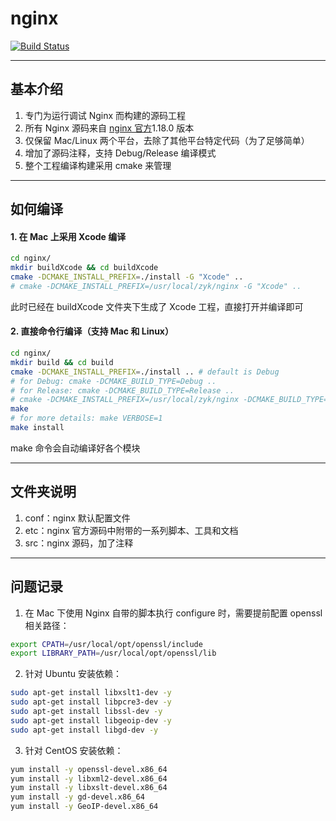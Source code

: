 # nginx

[![Build Status](https://travis-ci.com/zhyingkun/nginx.svg)](https://travis-ci.com/zhyingkun/nginx)

---

## 基本介绍

1. 专门为运行调试 Nginx 而构建的源码工程
2. 所有 Nginx 源码来自 [nginx 官方](https://nginx.org)1.18.0 版本
3. 仅保留 Mac/Linux 两个平台，去除了其他平台特定代码（为了足够简单）
4. 增加了源码注释，支持 Debug/Release 编译模式
5. 整个工程编译构建采用 cmake 来管理

---

## 如何编译

#### 1. 在 Mac 上采用 Xcode 编译

```bash
cd nginx/
mkdir buildXcode && cd buildXcode
cmake -DCMAKE_INSTALL_PREFIX=./install -G "Xcode" ..
# cmake -DCMAKE_INSTALL_PREFIX=/usr/local/zyk/nginx -G "Xcode" ..
```

此时已经在 buildXcode 文件夹下生成了 Xcode 工程，直接打开并编译即可

#### 2. 直接命令行编译（支持 Mac 和 Linux）

```bash
cd nginx/
mkdir build && cd build
cmake -DCMAKE_INSTALL_PREFIX=./install .. # default is Debug
# for Debug: cmake -DCMAKE_BUILD_TYPE=Debug ..
# for Release: cmake -DCMAKE_BUILD_TYPE=Release ..
# cmake -DCMAKE_INSTALL_PREFIX=/usr/local/zyk/nginx -DCMAKE_BUILD_TYPE=Release ..
make
# for more details: make VERBOSE=1
make install
```

make 命令会自动编译好各个模块

---

## 文件夹说明

1. conf：nginx 默认配置文件
2. etc：nginx 官方源码中附带的一系列脚本、工具和文档
3. src：nginx 源码，加了注释

---

## 问题记录

1. 在 Mac 下使用 Nginx 自带的脚本执行 configure 时，需要提前配置 openssl 相关路径：

```bash
export CPATH=/usr/local/opt/openssl/include
export LIBRARY_PATH=/usr/local/opt/openssl/lib
```

2. 针对 Ubuntu 安装依赖：

```bash
sudo apt-get install libxslt1-dev -y
sudo apt-get install libpcre3-dev -y
sudo apt-get install libssl-dev -y
sudo apt-get install libgeoip-dev -y
sudo apt-get install libgd-dev -y
```

3. 针对 CentOS 安装依赖：

```bash
yum install -y openssl-devel.x86_64
yum install -y libxml2-devel.x86_64
yum install -y libxslt-devel.x86_64
yum install -y gd-devel.x86_64
yum install -y GeoIP-devel.x86_64
```
